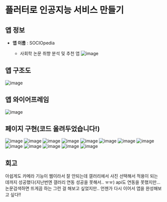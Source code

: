 # 플러터로 인공지능 서비스 만들기       

## 앱 정보

- **앱 이름** : SOCIOpedia  

  - 사회학 논문 취향 분석 및 추천 앱 
![image](https://github.com/user-attachments/assets/51b62926-d265-457c-bb8f-45c24dab899b)


## 앱 구조도

![image](https://github.com/user-attachments/assets/528c406a-c2af-49e2-b10d-22df59b1a5a2)


## 앱 와이어프레임 

![image](https://github.com/user-attachments/assets/e636b83f-0877-4611-884f-2d94ac831882)


## 페이지 구현(코드 올려두었습니다!)
![image](https://github.com/user-attachments/assets/5a592c3a-d9b8-4abb-9726-4ad2eb740882)
![image](https://github.com/user-attachments/assets/17e0e4e0-db99-4120-96ae-56368b5776ca)
![image](https://github.com/user-attachments/assets/6d65b359-cd0f-4d5c-b2a8-459aba5cbc93)
![image](https://github.com/user-attachments/assets/234bc001-defb-4b89-b4ed-9d71c069a8a5)
![image](https://github.com/user-attachments/assets/a390086f-cdea-467e-988e-cb6e7b581ecd)
![image](https://github.com/user-attachments/assets/4f242a2d-b587-41a6-962c-30daa8650215)
![image](https://github.com/user-attachments/assets/7939a226-d3b0-4d3e-8d5b-ae134e2f8c1a)
![image](https://github.com/user-attachments/assets/ef82b093-6605-4ffa-baf9-dadc6bb18034)
![image](https://github.com/user-attachments/assets/d7ada391-dde1-4af6-bb8b-d9aee4922e11)
![image](https://github.com/user-attachments/assets/1a0a45ee-f283-400e-8a07-eb946f93547e)
![image](https://github.com/user-attachments/assets/387515bf-f992-4aa9-95ea-a62e6ad157ec)
![image](https://github.com/user-attachments/assets/f747d84f-f84d-429f-8bf6-96cb542701f8)
![image](https://github.com/user-attachments/assets/b38c46df-0af0-436f-b4c8-e4b6a60ef7a1)

## 회고
아쉽게도 카메라 기능이 웹이라서 잘 안되는데 갤러리에서 사진 선택해서 적용이 되는 데까지 성공했다(지난번엔 갤러리 연동 성공을 못해서.. ㅠㅠ)
api도 연동을 못했지만... 논문검색하면 뜨게끔 하는 그런 걸 해보고 싶었지만.. 언젠가 다시 이어서 앱을 완성해보고 싶다!!
